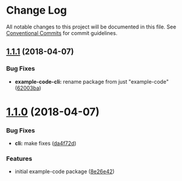 # Change Log

All notable changes to this project will be documented in this file.
See [Conventional Commits](https://conventionalcommits.org) for commit guidelines.

<a name="1.1.1"></a>
## [1.1.1](https://github.com/zenflow/example-code/compare/v1.1.0...v1.1.1) (2018-04-07)


### Bug Fixes

* **example-code-cli:** rename package from just "example-code" ([62003ba](https://github.com/zenflow/example-code/commit/62003ba))




<a name="1.1.0"></a>
# [1.1.0](https://github.com/zenflow/example-code/compare/v1.0.2...v1.1.0) (2018-04-07)


### Bug Fixes

* **cli:** make fixes ([da4f72d](https://github.com/zenflow/example-code/commit/da4f72d))


### Features

* initial example-code package ([8e26e42](https://github.com/zenflow/example-code/commit/8e26e42))
